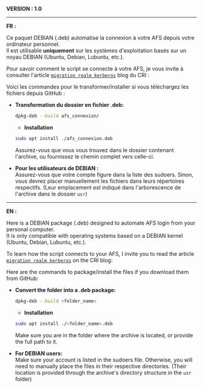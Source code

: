 **VERSION : 1.0**  

---

**FR :**  

Ce paquet DEBIAN (.deb) automatise la connexion à votre AFS depuis votre ordinateur personnel.  
Il est utilisable **uniquement** sur les systèmes d'exploitation basés sur un noyau DEBIAN (Ubuntu, Debian, Lubuntu, etc.).  

Pour savoir comment le script se connecte à votre AFS, je vous invite à consulter l'article [```migration realm kerberos```](https://blog.cri.epita.fr/post/2020-10-30-migration-realm-kerberos/) blog du CRI : 

Voici les commandes pour le transformer/installer si vous téléchargez les fichiers depuis GitHub :  

- **Transformation du dossier en fichier .deb:**  
  ```bash
  dpkg-deb --build afs_connexion/
  ```
  - **Installation**
  ```bash
  sudo apt install ./afs_connexion.deb
  ```
  Assurez-vous que vous vous trouvez dans le dossier contenant l'archive, ou fournissez le chemin complet vers celle-ci.

- **Pour les utilisateurs de DEBIAN :**  
  Assurez-vous que votre compte figure dans la liste des sudoers. Sinon, vous devrez placer manuellement les fichiers dans leurs répertoires respectifs. (Leur emplacement est indiqué dans l'arborescence de l'archive dans le dossier ```usr```)

---

**EN :**  

Here is a DEBIAN package (.deb) designed to automate AFS login from your personal computer.  
It is only compatible with operating systems based on a DEBIAN kernel (Ubuntu, Debian, Lubuntu, etc.).  

To learn how the script connects to your AFS, I invite you to read the article [```migration realm kerberos```](https://blog.cri.epita.fr/post/2020-10-30-migration-realm-kerberos/) on the CRI blog:

Here are the commands to package/install the files if you download them from GitHub:  

- **Convert the folder into a .deb package:**  
  ```bash
  dpkg-deb --build <folder_name>
  ```
  - **Installation**
  ```bash
  sudo apt install ./<folder_name>.deb
  ```
  Make sure you are in the folder where the archive is located, or provide the full path to it.

- **For DEBIAN users:**  
  Make sure your account is listed in the sudoers file. Otherwise, you will need to manually place the files in their respective directories. (Their location is provided through the archive's directory structure in the ```usr``` folder)
